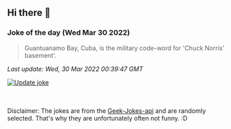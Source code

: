 ## Hi there 👋

### Joke of the day (Wed Mar 30 2022)
<!-- joke -->
>Guantuanamo Bay, Cuba, is the military code-word for 'Chuck Norris' basement'.
<!-- /joke -->

*Last update: Wed, 30 Mar 2022 00:39:47 GMT*

[![Update joke](https://github.com/nclskfm/nclskfm/actions/workflows/joke.yml/badge.svg)](https://github.com/nclskfm/nclskfm/actions/workflows/joke.yml)

<br><br>
Disclaimer: The jokes are from the [Geek-Jokes-api](https://github.com/sameerkumar18/geek-joke-api) and are randomly selected. That's why they are unfortunately often not funny. :D
